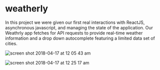 # weatherly

In this project we were given our first real interactions with ReactJS, asynchronous javascript, and managing the state of the application. Our Weathrly app fetches for API requests to provide real-time weather information and a drop down autocomplete featuring a limited data set of cities.

![screen shot 2018-04-17 at 12 05 43 am](https://user-images.githubusercontent.com/33009555/38852065-8e119bc8-41d5-11e8-9ee1-944f61613c93.png)

![screen shot 2018-04-17 at 12 25 17 am](https://user-images.githubusercontent.com/33009555/38852153-e8dea5aa-41d5-11e8-9eea-62674ab7c146.png)
